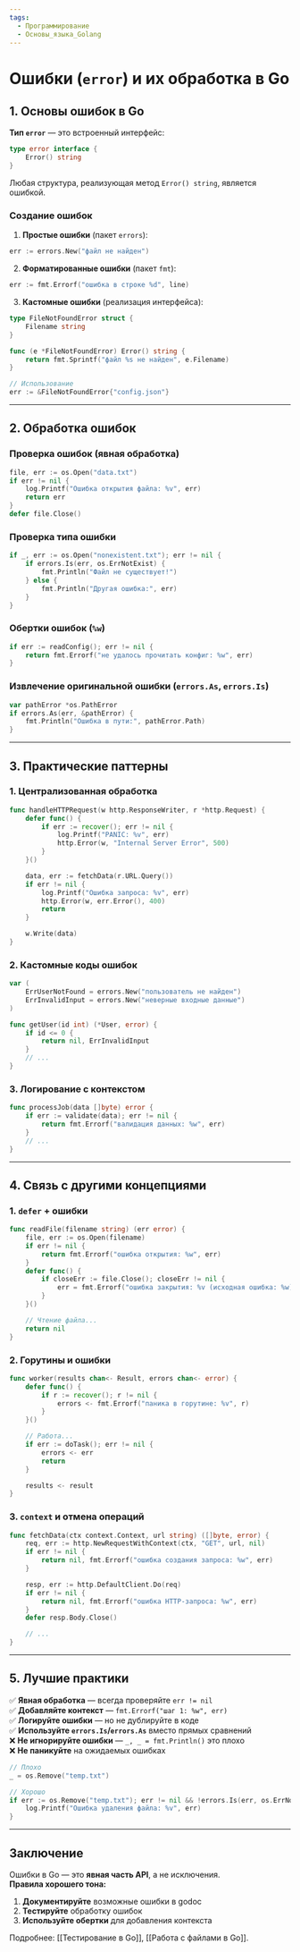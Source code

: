 ```yaml
---
tags:
  - Программирование
  - Основы_языка_Golang
---
```

# **Ошибки (`error`) и их обработка в Go**

## **1. Основы ошибок в Go**

**Тип `error`** — это встроенный интерфейс:
```go
type error interface {
    Error() string
}
```
Любая структура, реализующая метод `Error() string`, является ошибкой.

### **Создание ошибок**
1. **Простые ошибки** (пакет `errors`):
```go
err := errors.New("файл не найден")
```

2. **Форматированные ошибки** (пакет `fmt`):
```go
err := fmt.Errorf("ошибка в строке %d", line)
```

3. **Кастомные ошибки** (реализация интерфейса):
```go
type FileNotFoundError struct {
    Filename string
}

func (e *FileNotFoundError) Error() string {
    return fmt.Sprintf("файл %s не найден", e.Filename)
}

// Использование
err := &FileNotFoundError{"config.json"}
```

---

## **2. Обработка ошибок**

### **Проверка ошибок (явная обработка)**
```go
file, err := os.Open("data.txt")
if err != nil {
    log.Printf("Ошибка открытия файла: %v", err)
    return err
}
defer file.Close()
```

### **Проверка типа ошибки**
```go
if _, err := os.Open("nonexistent.txt"); err != nil {
    if errors.Is(err, os.ErrNotExist) {
        fmt.Println("Файл не существует!")
    } else {
        fmt.Println("Другая ошибка:", err)
    }
}
```

### **Обертки ошибок (`%w`)**
```go
if err := readConfig(); err != nil {
    return fmt.Errorf("не удалось прочитать конфиг: %w", err)
}
```

### **Извлечение оригинальной ошибки (`errors.As`, `errors.Is`)**
```go
var pathError *os.PathError
if errors.As(err, &pathError) {
    fmt.Println("Ошибка в пути:", pathError.Path)
}
```

---

## **3. Практические паттерны**

### **1. Централизованная обработка**
```go
func handleHTTPRequest(w http.ResponseWriter, r *http.Request) {
    defer func() {
        if err := recover(); err != nil {
            log.Printf("PANIC: %v", err)
            http.Error(w, "Internal Server Error", 500)
        }
    }()

    data, err := fetchData(r.URL.Query())
    if err != nil {
        log.Printf("Ошибка запроса: %v", err)
        http.Error(w, err.Error(), 400)
        return
    }

    w.Write(data)
}
```

### **2. Кастомные коды ошибок**
```go
var (
    ErrUserNotFound = errors.New("пользователь не найден")
    ErrInvalidInput = errors.New("неверные входные данные")
)

func getUser(id int) (*User, error) {
    if id <= 0 {
        return nil, ErrInvalidInput
    }
    // ...
}
```

### **3. Логирование с контекстом**
```go
func processJob(data []byte) error {
    if err := validate(data); err != nil {
        return fmt.Errorf("валидация данных: %w", err)
    }
    // ...
}
```

---

## **4. Связь с другими концепциями**

### **1. `defer` + ошибки**
```go
func readFile(filename string) (err error) {
    file, err := os.Open(filename)
    if err != nil {
        return fmt.Errorf("ошибка открытия: %w", err)
    }
    defer func() {
        if closeErr := file.Close(); closeErr != nil {
            err = fmt.Errorf("ошибка закрытия: %v (исходная ошибка: %w)", closeErr, err)
        }
    }()

    // Чтение файла...
    return nil
}
```

### **2. Горутины и ошибки**
```go
func worker(results chan<- Result, errors chan<- error) {
    defer func() {
        if r := recover(); r != nil {
            errors <- fmt.Errorf("паника в горутине: %v", r)
        }
    }()

    // Работа...
    if err := doTask(); err != nil {
        errors <- err
        return
    }

    results <- result
}
```

### **3. `context` и отмена операций**
```go
func fetchData(ctx context.Context, url string) ([]byte, error) {
    req, err := http.NewRequestWithContext(ctx, "GET", url, nil)
    if err != nil {
        return nil, fmt.Errorf("ошибка создания запроса: %w", err)
    }

    resp, err := http.DefaultClient.Do(req)
    if err != nil {
        return nil, fmt.Errorf("ошибка HTTP-запроса: %w", err)
    }
    defer resp.Body.Close()

    // ...
}
```

---

## **5. Лучшие практики**

✅ **Явная обработка** — всегда проверяйте `err != nil`  
✅ **Добавляйте контекст** — `fmt.Errorf("шаг 1: %w", err)`  
✅ **Логируйте ошибки** — но не дублируйте в коде  
✅ **Используйте `errors.Is`/`errors.As`** вместо прямых сравнений  
❌ **Не игнорируйте ошибки** — `_, _ = fmt.Println()` это плохо  
❌ **Не паникуйте** на ожидаемых ошибках  

```go
// Плохо
_ = os.Remove("temp.txt")

// Хорошо
if err := os.Remove("temp.txt"); err != nil && !errors.Is(err, os.ErrNotExist) {
    log.Printf("Ошибка удаления файла: %v", err)
}
```

---

## **Заключение**
Ошибки в Go — это **явная часть API**, а не исключения.  
**Правила хорошего тона:**  
1. **Документируйте** возможные ошибки в godoc  
2. **Тестируйте** обработку ошибок  
3. **Используйте обертки** для добавления контекста  

Подробнее: [[Тестирование в Go]], [[Работа с файлами в Go]].